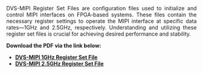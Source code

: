 <div style="text-align: justify;">
DVS-MIPI Register Set Files are configuration files used to initialize and control MIPI interfaces on FPGA-based systems. These files contain the necessary register settings to operate the MIPI interface at specific data rates—1GHz and 2.5GHz, respectively. Understanding and utilizing these register set files is crucial for achieving desired performance and stability.
</div>
<b>

Download the PDF via the link below: <br> 
- [DVS-MIPI 1GHz Register Set File](https://github.com/nrvcorp/docs/blob/gh-pages/assets/datasheet/dvs_datasheet/dvs_reg_setfiles/dvs_mipi_1G_reg.pdf?raw=true) <br>
- [DVS-MIPI 2.5GHz Register Set File](https://github.com/nrvcorp/docs/blob/gh-pages/assets/datasheet/dvs_datasheet/dvs_reg_setfiles/dvs_mipi_2.5G_reg.pdf?raw=true) <br>

